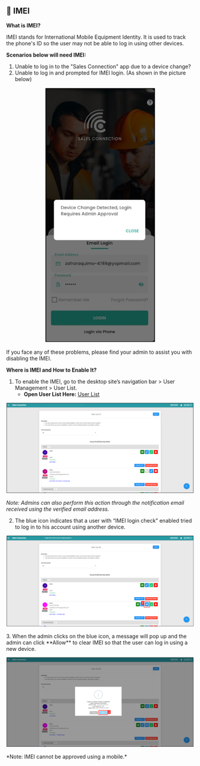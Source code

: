 ## 📱 IMEI

**What is IMEI?**

IMEI stands for International Mobile Equipment Identity. It is used to track the phone's ID so the user may not be able to log in using other devices.

**Scenarios below will need IMEI:**

1. Unable to log in to the "Sales Connection" app due to a device change?
2. Unable to log in and prompted for IMEI login. (As shown in the picture below)

<p align="center">
  <img src="img/IMEI%20Prompt%20-%20Mobile.png" alt="IMEI Prompt - Mobile">
</p>

If you face any of these problems, please find your admin to assist you with disabling the IMEI.

**Where is IMEI and How to Enable It?**

1. To enable the IMEI, go to the desktop site’s navigation bar > User Management > User List.
   - **Open User List Here:** [User List](https://salesconnection.my/usermanage/userlist)

<p align="center">
  <img src="img/User%20List.png" alt="User List">
</p>

*Note: Admins can also perform this action through the notification email received using the verified email address.*

2. The blue icon indicates that a user with “IMEI login check” enabled tried to log in to his account using another device.

<p align="center">
  <img src="img/IMEI%20icon.png" alt="IMEI icon">
</p>
3. When the admin clicks on the blue icon, a message will pop up and the admin can click **Allow** to clear IMEI so that the user can log in using a new device.

<p align="center">
  <img src="img/IMEI%20allow.png" alt="IMEI Allow">
</p>
*Note: IMEI cannot be approved using a mobile.*

